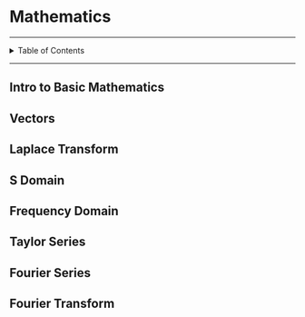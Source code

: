 # Mathematics

---

<details markdown="1">
  <summary>Table of Contents</summary>

-

</details>

---

## Intro to Basic Mathematics

## Vectors

## Laplace Transform

## S Domain

## Frequency Domain

## Taylor Series

## Fourier Series

## Fourier Transform
